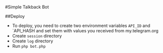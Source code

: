 #Simple Talkback Bot


##Deploy

- To deploy, you need to create two environment variables `API_ID` and `API_HASH and set them with values you
 received from my.telegram.org
- Create `session` directory
- Create `log` directory
- Run `php bot.php`



